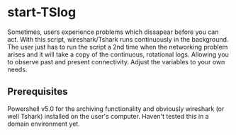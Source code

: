 # start-TSlog
Sometimes, users experience problems which dissapear before you can act. With this script, wireshark/Tshark runs continuously in the background. The user just has to run the script a 2nd time when the networking problem arises and it will take a copy of the continuous, rotational logs. Allowing you to observe past and present connectivity. Adjust the variables to your own needs.

## Prerequisites
Powershell v5.0 for the archiving functionality and obviously wireshark (or well Tshark) installed on the user's computer.
Haven't tested this in a domain environment yet.

